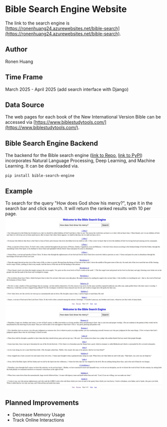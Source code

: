# Bible Search Engine Website
The link to the search engine is [https://ronenhuang24.azurewebsites.net/bible-search](https://ronenhuang24.azurewebsites.net/bible-search).

## Author
Ronen Huang

## Time Frame
March 2025 - April 2025 (add search interface with Django)

## Data Source
The web pages for each book of the New International Version Bible can be accessed via [https://www.biblestudytools.com/](https://www.biblestudytools.com/).

## Bible Search Engine Backend
The backend for the Bible search engine ([link to Repo](https://github.com/ronenh24/bible_search_engine), [link to PyPI](https://pypi.org/project/bible-search-engine/)) incorporates Natural Language Processing, Deep Learning, and Machine Learning. It can be downloaded via.
```commandline
pip install bible-search-engine
```

## Example
To search for the query "How does God show his mercy?", type it in the search bar and click search. It will return the ranked results with 10 per page.
![first_page.png](first_page.jpeg)
![second_page.png](second_page.jpeg)

## Planned Improvements
- Decrease Memory Usage
- Track Online Interactions
